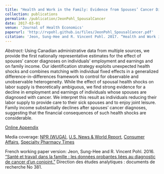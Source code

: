 ```yaml
---
title: "Health and Work in the Family: Evidence from Spouses’ Cancer Diagnoses"
collection: publications
permalink: /publication/JeonPohl_SpousalCancer
date: 2017-03-01
venue: 'Journal of Health Economics'
paperurl: 'http://rvpohl.github.io/files/JeonPohl_SpousalCancer.pdf'
citation: 'Jeon, Sung-Hee and R. Vincent Pohl. 2017. “Health and Work in the Family: Evidence from Spouses’ Cancer Diagnoses.” <i>Journal of Health Economics</i> 52, 1–18. DOI 10.1016/j.jhealeco.2016.12.008.' 
---
```

<i>Abstract:</i> Using Canadian administrative data from multiple sources, we provide the first nationally representative estimates for the effect of spouses’ cancer diagnoses on individuals’ employment and earnings and on family income. Our identification strategy exploits unexpected health shocks and combines matching with individual fixed effects in a generalized difference-in-differences framework to control for observable and unobservable heterogeneity. While the effect of spousal health shocks on labor supply is theoretically ambiguous, we find strong evidence for a decline in employment and earnings of individuals whose spouses are diagnosed with cancer. We interpret this result as individuals reducing their labor supply to provide care to their sick spouses and to enjoy joint leisure. Family income substantially declines after spouses’ cancer diagnoses, suggesting that the financial consequences of such health shocks are considerable.

[Online Appendix](http://rvpohl.github.io/files/JeonPohl_SpousalCancer_App.pdf)

Media coverage: [NPR (WUGA)](https://wuga.org/news/cancer-may-cause-family-households-to-have-lower-incomes-says-new-uga-study), [U.S. News & World Report](http://health.usnews.com/health-care/articles/2017-04-27/money-pressures-mount-when-a-spouse-gets-cancer), [Consumer Affairs](https://www.consumeraffairs.com/news/the-high-cost-of-cancer-042617.html), [Specialty Pharmacy Times](https://www.specialtypharmacytimes.com/news/household-income-lowers-when-one-spouse-is-diagnosed-with-cancer)

French working paper version: Jeon, Sung-Hee and R. Vincent Pohl. 2016. [“Santé et travail dans la famille : les données probantes liées au diagnostic de cancer d’un conjoint.”](https://www150.statcan.gc.ca/n1/pub/11f0019m/11f0019m2016381-fra.htm) Direction des études analytiques : documents de recherche No 381.
